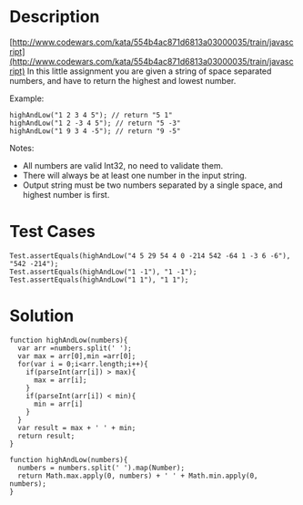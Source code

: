 # Description
[http://www.codewars.com/kata/554b4ac871d6813a03000035/train/javascript](http://www.codewars.com/kata/554b4ac871d6813a03000035/train/javascript)
In this little assignment you are given a string of space separated numbers, and have to return the highest and lowest number.

Example:
```
highAndLow("1 2 3 4 5"); // return "5 1"
highAndLow("1 2 -3 4 5"); // return "5 -3"
highAndLow("1 9 3 4 -5"); // return "9 -5"
```
Notes:

- All numbers are valid Int32, no need to validate them.
- There will always be at least one number in the input string.
- Output string must be two numbers separated by a single space, and highest number is first.

# Test Cases
```
Test.assertEquals(highAndLow("4 5 29 54 4 0 -214 542 -64 1 -3 6 -6"), "542 -214");
Test.assertEquals(highAndLow("1 -1"), "1 -1");
Test.assertEquals(highAndLow("1 1"), "1 1");

```
# Solution
```
function highAndLow(numbers){
  var arr =numbers.split(' ');
  var max = arr[0],min =arr[0];
  for(var i = 0;i<arr.length;i++){
    if(parseInt(arr[i]) > max){
      max = arr[i];
    }
    if(parseInt(arr[i]) < min){
      min = arr[i]
    }
  }
  var result = max + ' ' + min;
  return result;
}
```

```
function highAndLow(numbers){
  numbers = numbers.split(' ').map(Number);
  return Math.max.apply(0, numbers) + ' ' + Math.min.apply(0, numbers);
}

```